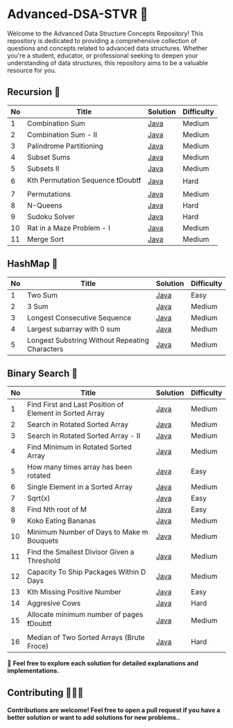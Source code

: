 # Advanced-DSA-STVR 🚀
Welcome to the Advanced Data Structure Concepts Repository! This repository is dedicated to providing a comprehensive collection of questions and concepts related to advanced data structures. Whether you're a student, educator, or professional seeking to deepen your understanding of data structures, this repository aims to be a valuable resource for you.



 ##  **Recursion 🙂**

| No   | Title                                    | Solution                                                      | Difficulty |
| --- | ---------------------------------------- | ------------------------------------------------------------- | ---------- |
| 1   | Combination Sum             | [Java](https://github.com/debapriyo007/Recursion-STVR/blob/main/0039-combination-sum/0039-combination-sum.java)          | Medium       |  
| 2   | Combination Sum - II            | [Java](https://github.com/debapriyo007/Recursion-STVR/blob/main/0040-combination-sum-ii/0040-combination-sum-ii.java)          | Medium       | 
| 3   | Palindrome Partitioning            | [Java](https://github.com/debapriyo007/Recursion-STVR/blob/main/0131-palindrome-partitioning/0131-palindrome-partitioning.java)   | Medium       | 
| 4   | Subset Sums | [Java](https://github.com/debapriyo007/Recursion-STVR/blob/main/Medium/Subset%20Sums/subset-sums.java)                          | Medium       | 
| 5   | Subsets II | [Java](https://github.com/debapriyo007/Recursion-STVR/blob/main/0090-subsets-ii/0090-subsets-ii.java)                          | Medium       | 
| 6   | Kth Permutation Sequence  ❗️Doubt❗️ | [Java](https://github.com/debapriyo007/Recursion-STVR/blob/main/0060-permutation-sequence/0060-permutation-sequence.java)                          | Hard       | 
| 7   |  Permutations  | [Java](https://github.com/debapriyo007/Recursion-STVR/blob/main/0046-permutations/0046-permutations.java)                          |   Medium     | 
| 8   |  N-Queens  | [Java](https://github.com/debapriyo007/Recursion-STVR/blob/main/0051-n-queens/0051-n-queens.java)                          |   Hard     | 
| 9   |  Sudoku Solver  | [Java](https://github.com/debapriyo007/Recursion-STVR/blob/main/0037-sudoku-solver/0037-sudoku-solver.java)                          |   Hard     | 
| 10   |  Rat in a Maze Problem - I  | [Java](https://github.com/debapriyo007/Recursion-STVR/blob/main/Medium/Rat%20in%20a%20Maze%20Problem%20-%20I/rat-in-a-maze-problem-i.java)      |   Medium     | 
| 11   |  Merge Sort | [Java](https://github.com/debapriyo007/Recursion-STVR/blob/main/0912-sort-an-array/0912-sort-an-array.java)      |   Medium     | 



##  **HashMap 🙂**

| No   | Title                                    | Solution                                                      | Difficulty |
| --- | ---------------------------------------- | ------------------------------------------------------------- | ---------- |
| 1   | Two Sum             | [Java](https://github.com/debapriyo007/Advanced-DSA-STVR/blob/main/0001-two-sum/0001-two-sum.java)          | Easy      |  
| 2   | 3 Sum | [Java](https://github.com/debapriyo007/Advanced-DSA-STVR/blob/main/0015-3sum/0015-3sum.java)    | Medium      | 
| 3   | Longest Consecutive Sequence | [Java](https://github.com/debapriyo007/Advanced-DSA-STVR/blob/main/0128-longest-consecutive-sequence/0128-longest-consecutive-sequence.java)          | Medium      | 
| 4   | Largest subarray with 0 sum | [Java](https://github.com/debapriyo007/Advanced-DSA-STVR/blob/main/Medium/Largest%20subarray%20with%200%20sum/largest-subarray-with-0-sum.java)    | Medium      | 
| 5   | Longest Substring Without Repeating Characters | [Java](https://github.com/debapriyo007/Advanced-DSA-STVR/blob/main/0003-longest-substring-without-repeating-characters/0003-longest-substring-without-repeating-characters.java)    | Medium      | 

##  **Binary Search 🙂**

| No   | Title                                    | Solution                                                      | Difficulty |
| --- | ---------------------------------------- | ------------------------------------------------------------- | ---------- |
| 1   | Find First and Last Position of Element in Sorted Array| [Java](https://github.com/debapriyo007/Advanced-DSA-STVR/blob/main/0034-find-first-and-last-position-of-element-in-sorted-array/0034-find-first-and-last-position-of-element-in-sorted-array.java)          | Medium |  
| 2   | Search in Rotated Sorted Array| [Java](https://github.com/debapriyo007/Advanced-DSA-STVR/blob/main/0033-search-in-rotated-sorted-array/0033-search-in-rotated-sorted-array.java)          | Medium |  
| 3   | Search in Rotated Sorted Array - II| [Java](https://github.com/debapriyo007/Advanced-DSA-STVR/blob/main/0081-search-in-rotated-sorted-array-ii/0081-search-in-rotated-sorted-array-ii.java)          | Medium |  
| 4   | Find Minimum in Rotated Sorted Array| [Java](https://github.com/debapriyo007/Advanced-DSA-STVR/blob/main/0153-find-minimum-in-rotated-sorted-array/0153-find-minimum-in-rotated-sorted-array.java)          | Medium | 
| 5   | How many times array has been rotated| [Java](https://github.com/debapriyo007/Advanced-DSA-STVR/blob/main/Easy/Rotation/rotation.java)          | Easy | 
| 6   | Single Element in a Sorted Array| [Java](https://github.com/debapriyo007/Advanced-DSA-STVR/blob/main/0540-single-element-in-a-sorted-array/0540-single-element-in-a-sorted-array.java)          | Medium | 
| 7   | Sqrt(x)| [Java](https://github.com/debapriyo007/Advanced-DSA-STVR/blob/main/0069-sqrtx/0069-sqrtx.java)          | Easy | 
| 8   | Find Nth root of M| [Java](https://github.com/debapriyo007/Advanced-DSA-STVR/blob/main/Easy/Find%20Nth%20root%20of%20M/find-nth-root-of-m.java)          | Easy | 
| 9   | Koko Eating Bananas | [Java](https://github.com/debapriyo007/Advanced-DSA-STVR/blob/main/0875-koko-eating-bananas/0875-koko-eating-bananas.java)          |Medium | 
| 10   | Minimum Number of Days to Make m Bouquets | [Java](https://github.com/debapriyo007/Advanced-DSA-STVR/blob/main/1482-minimum-number-of-days-to-make-m-bouquets/1482-minimum-number-of-days-to-make-m-bouquets.java)          |Medium | 
| 11   |Find the Smallest Divisor Given a Threshold | [Java](https://github.com/debapriyo007/Advanced-DSA-STVR/blob/main/1283-find-the-smallest-divisor-given-a-threshold/1283-find-the-smallest-divisor-given-a-threshold.java)          |Medium | 
| 12   | Capacity To Ship Packages Within D Days| [Java](https://github.com/debapriyo007/Advanced-DSA-STVR/blob/main/1011-capacity-to-ship-packages-within-d-days/1011-capacity-to-ship-packages-within-d-days.java)          |Medium | 
| 13   | Kth Missing Positive Number| [Java](https://github.com/debapriyo007/Advanced-DSA-STVR/blob/main/1539-kth-missing-positive-number/1539-kth-missing-positive-number.java)          |Easy| 
| 14   | Aggresive Cows| [Java](https://github.com/debapriyo007/Advanced-DSA-STVR/blob/main/Hard/Aggressive%20Cows/aggressive-cows.java)          |Hard| 
| 15  | Allocate minimum number of pages ❗️Doubt❗️| [Java](https://github.com/debapriyo007/Advanced-DSA-STVR/blob/main/Medium/Allocate%20minimum%20number%20of%20pages/allocate-minimum-number-of-pages.java)          |Medium| 
| 16  |  Median of Two Sorted Arrays (Brute Froce) | [Java](https://github.com/debapriyo007/Advanced-DSA-STVR/blob/main/0004-median-of-two-sorted-arrays/0004-median-of-two-sorted-arrays.java)          |Hard| 









🙌 **Feel free to explore each solution for detailed explanations and implementations.**

## Contributing 🧑🏽‍💻
#### Contributions are welcome! Feel free to open a pull request if you have a better solution or want to add solutions for new problems.. 






